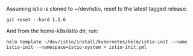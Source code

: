 Assuming istio is cloned to ~/dev/istio, reset to the latest tagged release:

```
git reset --hard 1.1.6
```

And from the home-k8s/istio dir, run:

```
helm template ~/dev/istio/install/kubernetes/helm/istio-init --name istio-init --namespace=istio-system > istio-init.yml
```